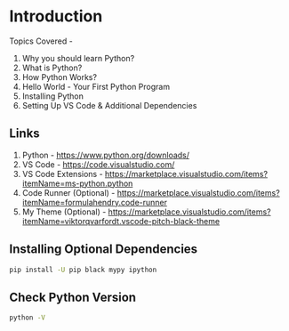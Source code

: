 # Introduction

Topics Covered -

1.  Why you should learn Python?
2.  What is Python?
3.  How Python Works?
4.  Hello World - Your First Python Program
5.  Installing Python
6.  Setting Up VS Code & Additional Dependencies

## Links

1. Python - https://www.python.org/downloads/
2. VS Code - https://code.visualstudio.com/
3. VS Code Extensions - https://marketplace.visualstudio.com/items?itemName=ms-python.python
4. Code Runner (Optional) - https://marketplace.visualstudio.com/items?itemName=formulahendry.code-runner
5. My Theme (Optional) - https://marketplace.visualstudio.com/items?itemName=viktorqvarfordt.vscode-pitch-black-theme

## Installing Optional Dependencies

```bash
pip install -U pip black mypy ipython
```

## Check Python Version

```bash
python -V
```
